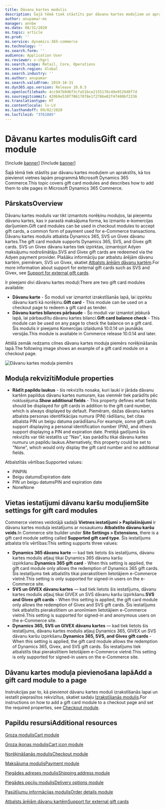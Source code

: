 ```yaml
---
title: Dāvanu kartes modulis
description: Šajā tēmā tiek stāstīts par dāvanu kartes moduļiem un aprakstīts, kā tos pievienot vietnes lapām programmā Microsoft Dynamics 365 Commerce.
author: anupamar-ms
manager: annbe
ms.date: 08/31/2020
ms.topic: article
ms.prod: ''
ms.service: dynamics-365-commerce
ms.technology: ''
ms.search.form: ''
audience: Application User
ms.reviewer: v-chgri
ms.search.scope: Retail, Core, Operations
ms.search.region: Global
ms.search.industry: ''
ms.author: anupamar
ms.search.validFrom: 2019-10-31
ms.dyn365.ops.version: Release 10.0.5
ms.openlocfilehash: 4cc947b9d6f3cfa51bce2155170c49e9529d0f7d
ms.sourcegitcommit: 420b9e538f706178f8e1f2786e02f4f400bf2336
ms.translationtype: HT
ms.contentlocale: lv-LV
ms.lasthandoff: 09/02/2020
ms.locfileid: "3761085"
---
```

# <a name="gift-card-module"></a><span data-ttu-id="b4932-103">Dāvanu kartes modulis</span><span class="sxs-lookup"><span data-stu-id="b4932-103">Gift card module</span></span>

[!include [banner](includes/banner.md)]
[!include [banner](includes/preview-banner.md)]

<span data-ttu-id="b4932-104">Šajā tēmā tiek stāstīts par dāvanu kartes moduļiem un aprakstīts, kā tos pievienot vietnes lapām programmā Microsoft Dynamics 365 Commerce.</span><span class="sxs-lookup"><span data-stu-id="b4932-104">This topic covers gift card modules and describes how to add them to site pages in Microsoft Dynamics 365 Commerce.</span></span>

## <a name="overview"></a><span data-ttu-id="b4932-105">Pārskats</span><span class="sxs-lookup"><span data-stu-id="b4932-105">Overview</span></span>

<span data-ttu-id="b4932-106">Dāvanu kartes modulis var tikt izmantots norēķinu moduļos, lai pieņemtu dāvanu kartes, kas ir parastā maksājuma forma, ko izmanto e-komercijas darījumiem.</span><span class="sxs-lookup"><span data-stu-id="b4932-106">Gift card modules can be used in checkout modules to accept gift cards, a common form of payment used for e-Commerce transactions.</span></span> <span data-ttu-id="b4932-107">Dāvanu kartes modulis atbalsta Dynamics 365, SVS un Givex dāvanu kartes.</span><span class="sxs-lookup"><span data-stu-id="b4932-107">The gift card module supports Dynamics 365, SVS, and Givex gift cards.</span></span> <span data-ttu-id="b4932-108">SVS un Givex dāvanu kartes tiek izpirktas, izmantojot Adyen maksājumu nodrošinātāju.</span><span class="sxs-lookup"><span data-stu-id="b4932-108">SVS and Givex gift cards are redeemed via the Adyen payment provider.</span></span> <span data-ttu-id="b4932-109">Plašāku informāciju par atbalstu ārējām dāvanu kartēm, piemēram, SVS un Givex, skatiet [Atbalsts ārējām dāvanu kartēm](./dev-itpro/gift-card.md).</span><span class="sxs-lookup"><span data-stu-id="b4932-109">For more information about support for external gift cards such as SVS and Givex, see [Support for external gift cards](./dev-itpro/gift-card.md).</span></span>

<span data-ttu-id="b4932-110">Ir pieejami divi dāvanu kartes moduļi:</span><span class="sxs-lookup"><span data-stu-id="b4932-110">There are two gift card modules available:</span></span>

- <span data-ttu-id="b4932-111">**Dāvanu karte** - Šo moduli var izmantot izrakstīšanās lapā, lai izpirktu dāvanu karti kā norēķinu.</span><span class="sxs-lookup"><span data-stu-id="b4932-111">**Gift card** - This module can be used on a checkout page to redeem a gift card as tender.</span></span> 
- <span data-ttu-id="b4932-112">**Dāvanu kartes bilances pārbaude** - Šo moduli var izmantot jebkurā lapā, lai pārbaudītu dāvanu kartes bilanci.</span><span class="sxs-lookup"><span data-stu-id="b4932-112">**Gift card balance check** - This module can be used on any page to check the balance on a gift card.</span></span> <span data-ttu-id="b4932-113">Šis modulis ir pieejams Komercijas izlaidumā 10.0.14 un jaunākās versijās.</span><span class="sxs-lookup"><span data-stu-id="b4932-113">This module is available in Commerce release 10.0.14 and later.</span></span>

<span data-ttu-id="b4932-114">Attēlā zemāk redzams cilnes dāvanu kartes moduļa piemērs norēķināšanās lapā.</span><span class="sxs-lookup"><span data-stu-id="b4932-114">The following image shows an example of a gift card module on a checkout page.</span></span>

![Dāvanu kartes moduļa piemērs](./media/ecommerce-giftcard.PNG)

## <a name="module-properties"></a><span data-ttu-id="b4932-116">Moduļa rekvizīti</span><span class="sxs-lookup"><span data-stu-id="b4932-116">Module properties</span></span>

- <span data-ttu-id="b4932-117">**Rādīt papildu laukus** - šis rekvizīts nosaka, kuri lauki ir jārāda dāvanu kartēm papildus dāvanu kartes numuram, kas vienmēr tiek parādīts pēc noklusējuma.</span><span class="sxs-lookup"><span data-stu-id="b4932-117">**Show additional fields** - This property defines what fields should be displayed for gift cards in addition to the gift card number, which is always displayed by default.</span></span> <span data-ttu-id="b4932-118">Piemēram, dažas dāvanu kartes atbalsta personas identifikācijas numura (PIN) rādīšanu, bet citas atbalsta PIN un beigu datuma parādīšanu.</span><span class="sxs-lookup"><span data-stu-id="b4932-118">For example, some gift cards support displaying a personal identification number (PIN), and others support displaying a PIN and expiration date.</span></span> <span data-ttu-id="b4932-119">Pretējā gadījumā šis rekvizīts var tikt iestatīts uz "Nav", kas parādītu tikai dāvanu kartes numuru un papildu laukus.</span><span class="sxs-lookup"><span data-stu-id="b4932-119">Alternatively, this property could be set to "None", which would only display the gift card number and no additional fields.</span></span>

<span data-ttu-id="b4932-120">Atbalstītās vērtības:</span><span class="sxs-lookup"><span data-stu-id="b4932-120">Supported values:</span></span>
-   <span data-ttu-id="b4932-121">PIN</span><span class="sxs-lookup"><span data-stu-id="b4932-121">PIN</span></span>
-   <span data-ttu-id="b4932-122">Beigu datums</span><span class="sxs-lookup"><span data-stu-id="b4932-122">Expiration date</span></span>
-   <span data-ttu-id="b4932-123">PIN un beigu datums</span><span class="sxs-lookup"><span data-stu-id="b4932-123">PIN and expiration date</span></span> 
-   <span data-ttu-id="b4932-124">None</span><span class="sxs-lookup"><span data-stu-id="b4932-124">None</span></span>

## <a name="site-settings-for-gift-card-modules"></a><span data-ttu-id="b4932-125">Vietas iestatījumi dāvanu karšu moduļiem</span><span class="sxs-lookup"><span data-stu-id="b4932-125">Site settings for gift card modules</span></span>

<span data-ttu-id="b4932-126">Commerce vietnes veidotājā sadaļā **Vietnes iestatījumi \> Paplašinājumi** ir dāvanu kartes moduļa iestatījums ar nosaukumu **Atbalstīto dāvanu karšu veids**.</span><span class="sxs-lookup"><span data-stu-id="b4932-126">In Commerce site builder under **Site Settings \> Extensions**, there is a gift card module setting called **Supported gift card type**.</span></span> <span data-ttu-id="b4932-127">Šis iestatījums atbalsta trīs vērtības:</span><span class="sxs-lookup"><span data-stu-id="b4932-127">This setting supports three values:</span></span>
- <span data-ttu-id="b4932-128">**Dynamics 365 dāvanu karte** — kad tiek lietots šis iestatījums, dāvanu kartes modulis atļauj tikai Dynamics 365 dāvanu karšu izpirkšanu.</span><span class="sxs-lookup"><span data-stu-id="b4932-128">**Dynamics 365 gift card** - When this setting is applied, the gift card module only allows the redemption of Dynamics 365 gift cards.</span></span> <span data-ttu-id="b4932-129">Šis iestatījums tiek atbalstīts tikai pierakstītiem lietotājiem e-Commerce vietnē.</span><span class="sxs-lookup"><span data-stu-id="b4932-129">This setting is only supported for signed-in users on the e-Commerce site.</span></span>
- <span data-ttu-id="b4932-130">**SVS un GIVEX dāvanu kartes** — kad tiek lietots šis iestatījums, dāvanu kartes modulis atļauj tikai GIVEX un SVS dāvanu karšu izpirkšanu.</span><span class="sxs-lookup"><span data-stu-id="b4932-130">**SVS and Givex gift cards** - When this setting is applied, the gift card module only allows the redemption of Givex and SVS gift cards.</span></span> <span data-ttu-id="b4932-131">Šis iestatījums tiek atbalstīts pierakstītiem un anonīmiem lietotājiem e-Commerce vietnē.</span><span class="sxs-lookup"><span data-stu-id="b4932-131">This setting is supported for signed-in and anonymous users on the e-Commerce site.</span></span>
- <span data-ttu-id="b4932-132">**Dynamics 365, SVS un GIVEX dāvanu kartes** — kad tiek lietots šis iestatījums, dāvanu kartes modulis atļauj Dynamics 365, GIVEX un SVS dāvanu karšu izpirkšanu.</span><span class="sxs-lookup"><span data-stu-id="b4932-132">**Dynamics 365, SVS, and Givex gift cards** - When this setting is applied, the gift card module allows the redemption of Dynamics 365, Givex, and SVS gift cards.</span></span> <span data-ttu-id="b4932-133">Šis iestatījums tiek atbalstīts tikai pierakstītiem lietotājiem e-Commerce vietnē.</span><span class="sxs-lookup"><span data-stu-id="b4932-133">This setting is only supported for signed-in users on the e-Commerce site.</span></span>

## <a name="add-a-gift-card-module-to-a-page"></a><span data-ttu-id="b4932-134">Dāvanu kartes moduļa pievienošana lapā</span><span class="sxs-lookup"><span data-stu-id="b4932-134">Add a gift card module to a page</span></span>

<span data-ttu-id="b4932-135">Instrukcijas par to, kā pievienot dāvanu kartes moduli izrakstīšanās lapai un iestatīt pieprasītos rekvizītus, skatiet sadaļu [Izrakstīšanās modulis](add-checkout-module.md).</span><span class="sxs-lookup"><span data-stu-id="b4932-135">For instructions on how to add a gift card module to a checkout page and set the required properties, see [Checkout module](add-checkout-module.md).</span></span>

## <a name="additional-resources"></a><span data-ttu-id="b4932-136">Papildu resursi</span><span class="sxs-lookup"><span data-stu-id="b4932-136">Additional resources</span></span>

[<span data-ttu-id="b4932-137">Groza modulis</span><span class="sxs-lookup"><span data-stu-id="b4932-137">Cart module</span></span>](add-cart-module.md)

[<span data-ttu-id="b4932-138">Groza ikonas modulis</span><span class="sxs-lookup"><span data-stu-id="b4932-138">Cart icon module</span></span>](cart-icon-module.md)

[<span data-ttu-id="b4932-139">Norēķināšanās modulis</span><span class="sxs-lookup"><span data-stu-id="b4932-139">Checkout module</span></span>](add-checkout-module.md)

[<span data-ttu-id="b4932-140">Maksājuma modulis</span><span class="sxs-lookup"><span data-stu-id="b4932-140">Payment module</span></span>](payment-module.md)

[<span data-ttu-id="b4932-141">Piegādes adreses modulis</span><span class="sxs-lookup"><span data-stu-id="b4932-141">Shipping address module</span></span>](ship-address-module.md)

[<span data-ttu-id="b4932-142">Piegādes opciju modulis</span><span class="sxs-lookup"><span data-stu-id="b4932-142">Delivery options module</span></span>](delivery-options-module.md)

[<span data-ttu-id="b4932-143">Pasūtījumu informācijas modulis</span><span class="sxs-lookup"><span data-stu-id="b4932-143">Order details module</span></span>](order-confirmation-module.md)

[<span data-ttu-id="b4932-144">Atbalsts ārējām dāvanu kartēm</span><span class="sxs-lookup"><span data-stu-id="b4932-144">Support for external gift cards</span></span>](./dev-itpro/gift-card.md)
